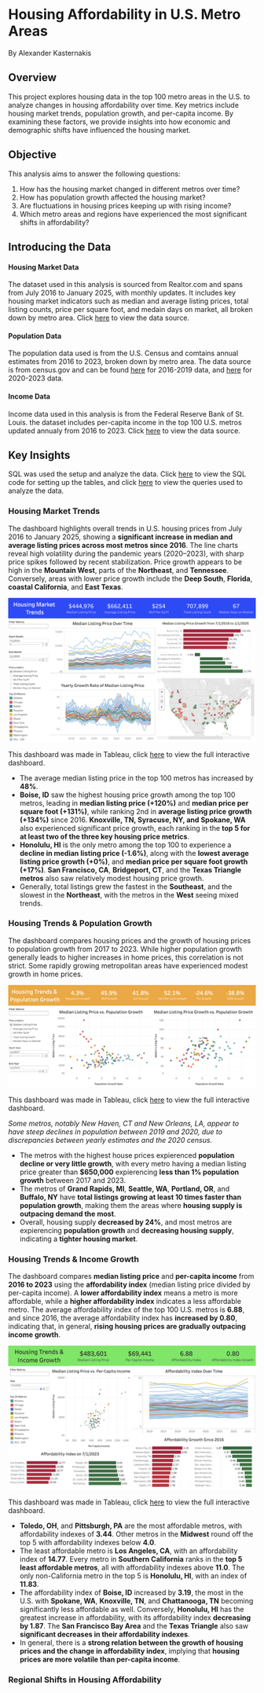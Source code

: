 # Housing Affordability in U.S. Metro Areas

By Alexander Kasternakis

## Overview

This project explores housing data in the top 100 metro areas in the U.S. to analyze changes in housing affordability over time. Key metrics include housing market trends, population growth, and per-capita income. By examining these factors, we provide insights into how economic and demographic shifts have influenced the housing market.

## Objective

This analysis aims to answer the following questions:

1. How has the housing market changed in different metros over time?
2. How has population growth affected the housing market?
3. Are fluctuations in housing prices keeping up with rising income?
4. Which metro areas and regions have experienced the most significant shifts in affordability?

## Introducing the Data

#### Housing Market Data

The dataset used in this analysis is sourced from Realtor.com and spans from July 2016 to January 2025, with monthly updates. It includes key housing market indicators such as median and average listing prices, total listing counts, price per square foot, and medain days on market, all broken down by metro area. Click [here](https://www.realtor.com/research/data/) to view the data source.

#### Population Data

The population data used is from the U.S. Census and comtains annual estimates from 2016 to 2023, broken down by metro area. The data source is from census.gov and can be found [here](https://www.census.gov/data/tables/time-series/demo/popest/2010s-total-metro-and-micro-statistical-areas.html) for 2016-2019 data, and [here](https://www.census.gov/data/tables/time-series/demo/popest/2020s-total-metro-and-micro-statistical-areas.html) for 2020-2023 data.

#### Income Data

Income data used in this analysis is from the Federal Reserve Bank of St. Louis. the dataset includes per-capita income in the top 100 U.S. metros updated annualy from 2016 to 2023. Click [here](https://fred.stlouisfed.org/release?rid=175&t=msa&ob=pv&od=desc) to view the data source.

## Key Insights

SQL was used the setup and analyze the data. Click [here](https://github.com/XanderK555/Housing-Affordability-in-US-Metro-Areas/blob/main/table_setup.sql) to view the SQL code for setting up the tables, and click [here](https://github.com/XanderK555/Housing-Affordability-in-US-Metro-Areas/blob/main/analysis.sql) to view the queries used to analyze the data.

### Housing Market Trends

The dashboard highlights overall trends in U.S. housing prices from July 2016 to January 2025, showing a **significant increase in median and average listing prices across most metros since 2016**. The line charts reveal high volatility during the pandemic years (2020–2023), with sharp price spikes followed by recent stabilization. Price growth appears to be high in the **Mountain West**, parts of the **Northeast**, and **Tennessee**. Conversely, areas with lower price growth include the **Deep South**, **Florida**, **coastal California**, and **East Texas**.

![alt text](Housing-Market-Trends-Dashboard.png)

This dashboard was made in Tableau, click [here](https://public.tableau.com/app/profile/xander.kasternakis/viz/HousingMarketTrends_17415530705220/HousingData#1) to view the full interactive dashboard.

- The average median listing price in the top 100 metros has increased by **48%**.
- **Boise, ID** saw the highest housing price growth among the top 100 metros, leading in **median listing price (+120%)** and **median price per square foot (+131%)**, while ranking 2nd in **average listing price growth (+134%)** since 2016. **Knoxville, TN, Syracuse, NY, and Spokane, WA** also experienced significant price growth, each ranking in the **top 5 for at least two of the three key housing price metrics**.
- **Honolulu, HI** is the only metro among the top 100 to experience a **decline in median listing price (-1.6%)**, along with the **lowest average listing price growth (+0%)**, and **median price per square foot growth (+17%)**. **San Francisco, CA**, **Bridgeport, CT**, and the **Texas Triangle metros** also saw relatively modest housing price growth.
- Generally, total listings grew the fastest in the **Southeast**, and the slowest in the **Northeast**, with the metros in the **West** seeing mixed trends.

### Housing Trends & Population Growth

The dashboard compares housing prices and the growth of housing prices to population growth from 2017 to 2023. While higher population growth generally leads to higher increases in home prices, this correlation is not strict. Some rapidly growing metropolitan areas have experienced modest growth in home prices.

![alt text](House-Trends-Population.png)

This dashboard was made in Tableau, click [here](https://public.tableau.com/app/profile/xander.kasternakis/viz/HousingTrendsPopulationGrowth/HousingTrendsPopulationGrowth) to view the full interactive dashboard.

*Some metros, notably New Haven, CT and New Orleans, LA, appear to have steep declines in population between 2019 and 2020, due to discrepancies between yearly estimates and the 2020 census.*

- The metros with the highest house prices expierenced **population decline or very little growth**, with every metro having a median listing price greater than **$650,000** expierencing **less than 1% population growth** between 2017 and 2023.
- The metros of **Grand Rapids, MI**, **Seattle, WA**, **Portland, OR**, and **Buffalo, NY** have **total listings growing at least 10 times faster than population growth**, making them the areas where **housing supply is outpacing demand the most**.
- Overall, housing supply **decreased by 24%**, and most metros are expierencing **population growth** and **decreasing housing supply**, indicating a **tighter housing market**.

### Housing Trends & Income Growth

The dashboard compares **median listing price** and **per-capita income** from **2016 to 2023** using the **affordability index** (median listing price divided by per-capita income). A **lower affordability index** means a metro is more affordable, while a **higher affordability index** indicates a less affordable metro. The average affordability index of the top 100 U.S. metros is **6.88**, and since 2016, the average affordability index has **increased by 0.80**, indicating that, in general, **rising housing prices are gradually outpacing income growth**.

![alt text](House-Trends-Income.png)

This dashboard was made in Tableau, click [here](https://public.tableau.com/app/profile/xander.kasternakis/viz/HousingTrendsIncomeGrowth/HousingTrendsvs_IncomeGrowth) to view the full interactive dashboard.

- **Toledo, OH**, and **Pittsburgh, PA** are the most affordable metros, with affordability indexes of **3.44**. Other metros in the **Midwest** round off the top 5 with affordability indexes below **4.0**.
- The least affordable metro is **Los Angeles, CA**, with an affordability index of **14.77**. Every metro in **Southern California** ranks in the **top 5 least affordable metros**, all with affordability indexes above **11.0**. The only non-California metro in the top 5 is **Honolulu, HI**, with an index of **11.83**.
- The affordability index of **Boise, ID** increased by **3.19**, the most in the U.S. with **Spokane, WA**, **Knoxville, TN**, and **Chattanooga, TN** becoming significantly less affordable as well. Conversely, **Honolulu, HI** has the greatest increase in affordability, with its affordability index **decreasing by 1.87**. The **San Francisco Bay Area** and the **Texas Triangle** also saw **significant decreases in their affordability indexes**.
- In general, there is a **strong relation between the growth of housing prices and the change in affordability index**, implying that **housing prices are more volatile than per-capita income**.

### Regional Shifts in Housing Affordability


